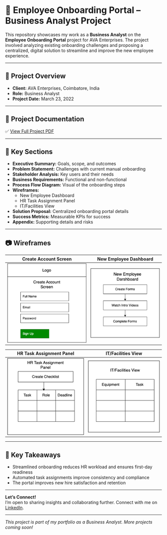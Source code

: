 # 📁 Employee Onboarding Portal – Business Analyst Project

This repository showcases my work as a **Business Analyst** on the **Employee Onboarding Portal** project for AVA Enterprises. The project involved analyzing existing onboarding challenges and proposing a centralized, digital solution to streamline and improve the new employee experience.

---

## 📝 Project Overview

- **Client:** AVA Enterprises, Coimbatore, India  
- **Role:** Business Analyst  
- **Project Date:** March 23, 2022

---

## 📄 Project Documentation

✅ [View Full Project PDF](https://github.com/Priya-Kumaravel/business-analyst-projects/blob/main/employee-onboarding-portal/Employee_Onboarding_Portal_AVA_Project.pdf)

---

## 📌 Key Sections

- **Executive Summary:** Goals, scope, and outcomes  
- **Problem Statement:** Challenges with current manual onboarding  
- **Stakeholder Analysis:** Key users and their needs  
- **Business Requirements:** Functional and non-functional  
- **Process Flow Diagram:** Visual of the onboarding steps  
- **Wireframes:**  
  - New Employee Dashboard  
  - HR Task Assignment Panel  
  - IT/Facilities View  
- **Solution Proposal:** Centralized onboarding portal details  
- **Success Metrics:** Measurable KPIs for success  
- **Appendix:** Supporting details and risks

---

## 📷  Wireframes

| Create Account Screen | New Employee Dashboard |
|---------------------------|---------------------------|
| ![Create Account Screen](https://github.com/Priya-Kumaravel/business-analyst-projects/blob/main/employee-onboarding-portal/Create_Account_Screen.png) | ![New Employee Dashboard](https://github.com/Priya-Kumaravel/business-analyst-projects/blob/main/employee-onboarding-portal/New_Employee_Dashboard.png) |

| HR Task Assignment Panel | IT/Facilities View |
|--------------------------|---------------------|
| ![HR Task Assignment Panel](https://github.com/Priya-Kumaravel/business-analyst-projects/blob/main/employee-onboarding-portal/HR%20Task%20Assignment%20Panel.png) | ![IT/Facilities View](https://github.com/Priya-Kumaravel/business-analyst-projects/blob/main/employee-onboarding-portal/IT_Facilities%20View.png) |

---

## 🚀 Key Takeaways

- Streamlined onboarding reduces HR workload and ensures first-day readiness  
- Automated task assignments improve consistency and compliance  
- The portal improves new hire satisfaction and retention  

---

**Let’s Connect!**  
I’m open to sharing insights and collaborating further. Connect with me on [LinkedIn](https://www.linkedin.com/in/priya-darshini-kumaravel-750953213/).

---

*This project is part of my portfolio as a Business Analyst. More projects coming soon!*

